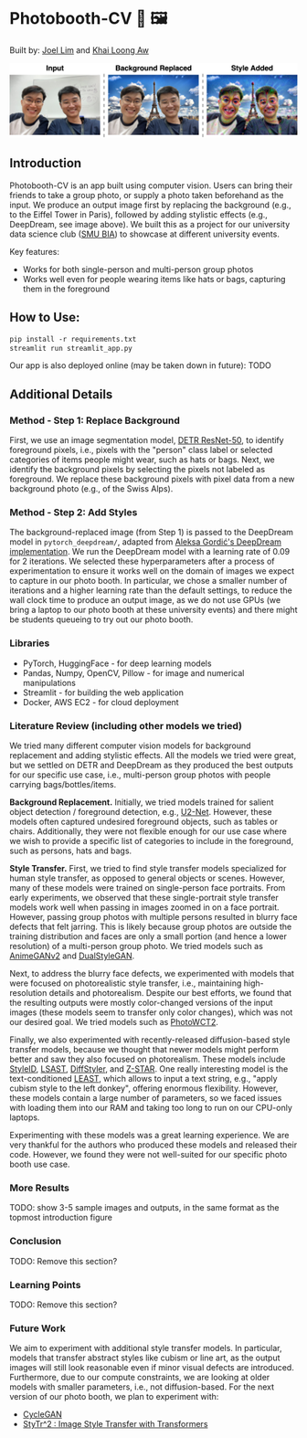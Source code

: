 # Photobooth-CV 📸 🖼️
Built by: [Joel Lim](https://www.linkedin.com/in/joel-lim-988bb91bb/) and [Khai Loong Aw](https://awwkl.github.io/)

![Figure explaining our project, from input to background replaced to style added](assets/figure_intro.png)

## Introduction

Photobooth-CV is an app built using computer vision. Users can bring their friends to take a group photo, or supply a photo taken beforehand as the input. We produce an output image first by replacing the background (e.g., to the Eiffel Tower in Paris), followed by adding stylistic effects (e.g., DeepDream, see image above). We built this as a project for our university data science club ([SMU BIA](https://smubia.com/)) to showcase at different university events.

Key features:
- Works for both single-person and multi-person group photos
- Works well even for people wearing items like hats or bags, capturing them in the foreground

## How to Use: 
```
pip install -r requirements.txt
streamlit run streamlit_app.py
```

Our app is also deployed online (may be taken down in future): TODO

## Additional Details

### Method - Step 1: Replace Background

First, we use an image segmentation model, [DETR ResNet-50](https://huggingface.co/facebook/detr-resnet-50-panoptic), to identify foreground pixels, i.e., pixels with the "person" class label or selected categories of items people might wear, such as hats or bags. Next, we identify the background pixels by selecting the pixels not labeled as foreground. We replace these background pixels with pixel data from a new background photo (e.g., of the Swiss Alps). 

### Method - Step 2: Add Styles

The background-replaced image (from Step 1) is passed to the DeepDream model in `pytorch_deepdream/`, adapted from [Aleksa Gordić's DeepDream implementation](https://github.com/gordicaleksa/pytorch-deepdream). We run the DeepDream model with a learning rate of 0.09 for 2 iterations. We selected these hyperparameters after a process of experimentation to ensure it works well on the domain of images we expect to capture in our photo booth. In particular, we chose a smaller number of iterations and a higher learning rate than the default settings, to reduce the wall clock time to produce an output image, as we do not use GPUs (we bring a laptop to our photo booth at these university events) and there might be students queueing to try out our photo booth.

### Libraries
- PyTorch, HuggingFace - for deep learning models
- Pandas, Numpy, OpenCV, Pillow - for image and numerical manipulations
- Streamlit - for building the web application
- Docker, AWS EC2 - for cloud deployment

### Literature Review (including other models we tried)

We tried many different computer vision models for background replacement and adding stylistic effects. All the models we tried were great, but we settled on DETR and DeepDream as they produced the best outputs for our specific use case, i.e., multi-person group photos with people carrying bags/bottles/items.

**Background Replacement.** Initially, we tried models trained for salient object detection / foreground detection, e.g., [U2-Net](https://github.com/xuebinqin/U-2-Net). However, these models often captured undesired foreground objects, such as tables or chairs. Additionally, they were not flexible enough for our use case where we wish to provide a specific list of categories to include in the foreground, such as persons, hats and bags.

**Style Transfer.** First, we tried to find style transfer models specialized for human style transfer, as opposed to general objects or scenes. However, many of these models were trained on single-person face portraits. From early experiments, we observed that these single-portrait style transfer models work well when passing in images zoomed in on a face portrait. However, passing group photos with multiple persons resulted in blurry face defects that felt jarring. This is likely because group photos are outside the training distribution and faces are only a small portion (and hence a lower resolution) of a multi-person group photo. We tried models such as [AnimeGANv2](https://github.com/bryandlee/animegan2-pytorch) and [DualStyleGAN](https://github.com/williamyang1991/DualStyleGAN). 

Next, to address the blurry face defects, we experimented with models that were focused on photorealistic style transfer, i.e., maintaining high-resolution details and photorealism. Despite our best efforts, we found that the resulting outputs were mostly color-changed versions of the input images (these models seem to transfer only color changes), which was not our desired goal. We tried models such as [PhotoWCT2](https://github.com/chiutaiyin/PhotoWCT2).

Finally, we also experimented with recently-released diffusion-based style transfer models, because we thought that newer models might perform better and saw they also focused on photorealism. These models include [StyleID](https://github.com/jiwoogit/StyleID), [LSAST](https://github.com/jamie-cheung/lsast), [DiffStyler](https://github.com/lishaoxu1994/diffstyler), and [Z-STAR](https://github.com/HolmesShuan/Zero-shot-Style-Transfer-via-Attention-Rearrangement). One really interesting model is the text-conditioned [LEAST](https://github.com/silky1708/local-style-transfer), which allows to input a text string, e.g., "apply cubism style to the left donkey", offering enormous flexibility. However, these models contain a large number of parameters, so we faced issues with loading them into our RAM and taking too long to run on our CPU-only laptops. 

Experimenting with these models was a great learning experience. We are very thankful for the authors who produced these models and released their code. However, we found they were not well-suited for our specific photo booth use case.

### More Results

TODO: show 3-5 sample images and outputs, in the same format as the topmost introduction figure

### Conclusion
TODO: Remove this section?

### Learning Points
TODO: Remove this section?

### Future Work

We aim to experiment with additional style transfer models. In particular, models that transfer abstract styles like cubism or line art, as the output images will still look reasonable even if minor visual defects are introduced. Furthermore, due to our compute constraints, we are looking at older models with smaller parameters, i.e., not diffusion-based. For the next version of our photo booth, we plan to experiment with:
- [CycleGAN](https://github.com/junyanz/CycleGAN)
- [StyTr^2 : Image Style Transfer with Transformers](https://github.com/diyiiyiii/StyTR-2)
